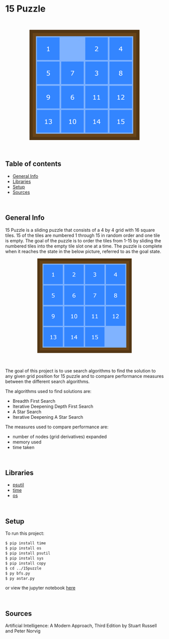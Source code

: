 # 15 Puzzle

<br>

<p align="center">
  <img src="gif/sol1-crop.gif" alt="grid-01-solution" width="350px"/>
</p>

<br>


## Table of contents
* [General Info](#general-info)
* [Libraries](#libraries)
* [Setup](#setup)
* [Sources](#sources)



<br>

## General Info

15 Puzzle is a sliding puzzle that consists of a 4 by 4 grid with 16 square tiles. 15 of the tiles are numbered 1 through 15 in random order and one tile is empty. The goal of the puzzle is to order the tiles from 1-15 by sliding the numbered tiles into the empty tile slot one at a time. The puzzle is complete when it reaches the state in the below picture, referred to as the goal state.


<p align="center">
  <img src="images/goal_matrix.png" width="300px"/>
</p>

<br>

The goal of this project is to use search algorithms to find the solution to any given grid position for 15 puzzle and to compare performance measures between the different search algorithms. 


The algorithms used to find solutions are:
* Breadth First Search
* Iterative Deepening Depth First Search
* A Star Search
* Iterative Deepening A Star Search


The measures used to compare performance are:
- number of nodes (grid derivatives) expanded
- memory used
- time taken


<br>

## Libraries
* [psutil](https://psutil.readthedocs.io/en/latest/)
* [time](https://docs.python.org/3/library/time.html)
* [os](https://docs.python.org/3/library/os.html)

<br>

## Setup
To run this project:
```
$ pip install time
$ pip install os
$ pip install psutil
$ pip install sys
$ pip install copy
$ cd ../15puzzle
$ py bfs.py
$ py astar.py
```
  
or view the jupyter notebook [here](15puzzle.ipynb)



<br>

## Sources
Artificial Intelligence: A Modern Approach, Third Edition by Stuart Russell and Peter Norvig

